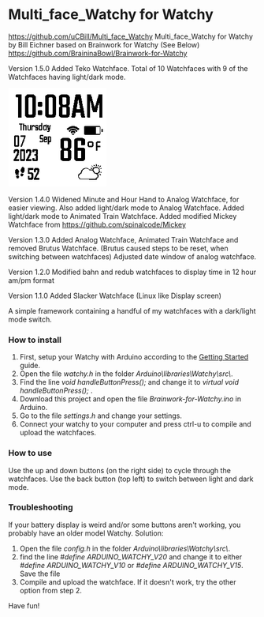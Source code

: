 
# Multi_face_Watchy for Watchy
https://github.com/uCBill/Multi_face_Watchy
Multi_face_Watchy for Watchy by Bill Eichner
based on Brainwork for Watchy (See Below)
https://github.com/BraininaBowl/Brainwork-for-Watchy

Version 1.5.0
Added Teko Watchface. Total of 10 Watchfaces with 9 of the Watchfaces having light/dark mode.

![Screenshots](https://github.com/uCBill/Multi_face_Watchy/blob/main/Multi_face_Watchy.gif)

Version 1.4.0
Widened Minute and Hour Hand to Analog Watchface, for easier viewing. Also added light/dark mode to Analog Watchface.
Added light/dark mode to Animated Train Watchface.
Added modified Mickey Watchface from https://github.com/spinalcode/Mickey

Version 1.3.0
Added Analog Watchface, Animated Train Watchface and removed Brutus Watchface.
(Brutus caused steps to be reset, when switching between watchfaces)
Adjusted date window of analog watchface.

Version 1.2.0
Modified bahn and redub watchfaces to display time in 12 hour am/pm format

Version 1.1.0
Added Slacker Watchface (Linux like Display screen)

A simple framework containing a handful of my watchfaces with a dark/light mode switch.

### How to install

1. First, setup your Watchy with Arduino according to the [Getting Started](https://watchy.sqfmi.com/docs/getting-started) guide.
2. Open the file *watchy.h* in the folder *Arduino\\libraries\\Watchy\\src\\*.
3. Find the line *void handleButtonPress();* and change it to *virtual void handleButtonPress();* .
4. Download this project and open the file *Brainwork-for-Watchy.ino* in Arduino.
5. Go to the file *settings.h* and change your settings.
6. Connect your watchy to your computer and press ctrl-u to compile and upload the watchfaces.

### How to use

Use the up and down buttons (on the right side) to cycle through the watchfaces. Use the back button (top left) to switch between light and dark mode.

### Troubleshooting

If your battery display is weird and/or some buttons aren't working, you probably have an older model Watchy. Solution:

1. Open the file *config.h* in the folder *Arduino\\libraries\\Watchy\\src\\*.
2. find the line *#define ARDUINO_WATCHY_V20* and change it to either *#define ARDUINO_WATCHY_V10* or *#define ARDUINO_WATCHY_V15*. Save the file
3. Compile and upload the watchface. If it doesn't work, try the other option from step 2.

Have fun!
